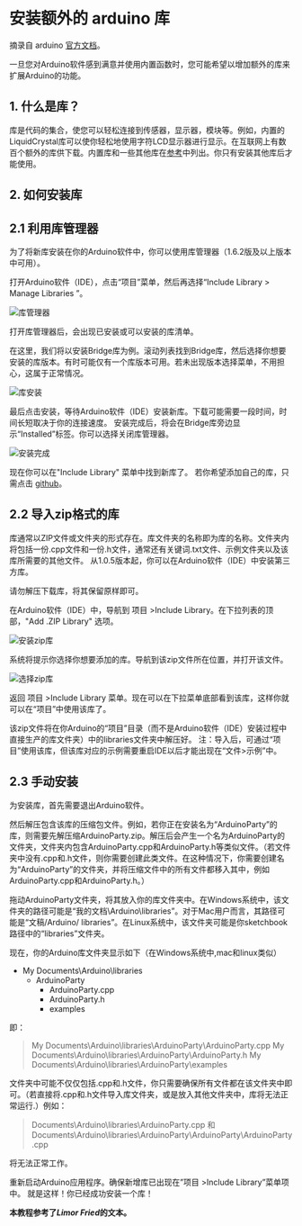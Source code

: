 # 安装额外的 arduino 库

摘录自 arduino [官方文档]。

一旦您对Arduino软件感到满意并使用内置函数时，您可能希望以增加额外的库来扩展Arduino的功能。

## 1. 什么是库？

库是代码的集合，使您可以轻松连接到传感器，显示器，模块等。例如，内置的LiquidCrystal库可以使你轻松地使用字符LCD显示器进行显示。在互联网上有数百个额外的库供下载。内置库和一些其他库在[参考]中列出。你只有安装其他库后才能使用。

## 2. 如何安装库

## 2.1 利用库管理器

为了将新库安装在你的Arduino软件中，你可以使用库管理器（1.6.2版及以上版本中可用）。

打开Arduino软件（IDE），点击“项目”菜单，然后再选择“Include Library > Manage Libraries ”。

![库管理器]

打开库管理器后，会出现已安装或可以安装的库清单。

在这里，我们将以安装Bridge库为例。滚动列表找到Bridge库，然后选择你想要安装的库版本。有时可能仅有一个库版本可用。若未出现版本选择菜单，不用担心，这属于正常情况。

![库安装]

最后点击安装，等待Arduino软件（IDE）安装新库。下载可能需要一段时间，时间长短取决于你的连接速度。 安装完成后，将会在Bridge库旁边显示“Installed”标签。你可以选择关闭库管理器。

![安装完成]

现在你可以在"Include Library" 菜单中找到新库了。
若你希望添加自己的库，只需点击 [github]。

## 2.2 导入zip格式的库

库通常以ZIP文件或文件夹的形式存在。库文件夹的名称即为库的名称。文件夹内将包括一份.cpp文件和一份.h文件，通常还有关键词.txt文件、示例文件夹以及该库所需要的其他文件。 从1.0.5版本起，你可以在Arduino软件（IDE）中安装第三方库。

请勿解压下载库，将其保留原样即可。

在Arduino软件（IDE）中，导航到 项目 >Include Library。在下拉列表的顶部，"Add .ZIP Library" 选项。

![安装zip库]

系统将提示你选择你想要添加的库。导航到该zip文件所在位置，并打开该文件。

![选择zip库]

返回 项目 >Include Library 菜单。现在可以在下拉菜单底部看到该库，这样你就可以在“项目”中使用该库了。

该zip文件将在你Arduino的“项目”目录（而不是Arduino软件（IDE）安装过程中直接生产的库文件夹）中的libraries文件夹中解压好。 注：导入后，可通过“项目”使用该库，但该库对应的示例需要重启IDE以后才能出现在“文件>示例”中。

## 2.3 手动安装

为安装库，首先需要退出Arduino软件。

然后解压包含该库的压缩包文件。例如，若你正在安装名为“ArduinoParty”的库，则需要先解压缩ArduinoParty.zip。解压后会产生一个名为ArduinoParty的文件夹，文件夹内包含ArduinoParty.cpp和ArduinoParty.h等类似文件。（若文件夹中没有.cpp和.h文件，则你需要创建此类文件。在这种情况下，你需要创建名为“ArduinoParty”的文件夹，并将压缩文件中的所有文件都移入其中，例如ArduinoParty.cpp和ArduinoParty.h。）

拖动ArduinoParty文件夹，将其放入你的库文件夹中。在Windows系统中，该文件夹的路径可能是“我的文档\Arduino\libraries”。对于Mac用户而言，其路径可能是“文稿/Arduino/ libraries”。在Linux系统中，该文件夹可能是你sketchbook路径中的“libraries”文件夹。

现在，你的Arduino库文件夹显示如下（在Windows系统中,mac和linux类似）

- My Documents\Arduino\libraries
  - ArduinoParty
    - ArduinoParty.cpp
    - ArduinoParty.h
    - examples

即：  
> My Documents\Arduino\libraries\ArduinoParty\ArduinoParty.cpp
> My Documents\Arduino\libraries\ArduinoParty\ArduinoParty.h
> My Documents\Arduino\libraries\ArduinoParty\examples

文件夹中可能不仅仅包括.cpp和.h文件，你只需要确保所有文件都在该文件夹中即可。（若直接将.cpp和.h文件导入库文件夹，或是放入其他文件夹中，库将无法正常运行.）例如：

> Documents\Arduino\libraries\ArduinoParty.cpp 和
> Documents\Arduino\libraries\ArduinoParty\ArduinoParty\ArduinoParty.cpp

将无法正常工作。

重新启动Arduino应用程序。确保新增库已出现在”项目 >Include Library”菜单项中。 就是这样！你已经成功安装一个库！

**本教程参考了*Limor Fried*的文本。**

[参考]: <https://www.arduino.cc/en/Reference/Libraries>
[github]: <https://github.com/arduino/Arduino/issues>
[官方文档]: <https://www.arduino.cc/en/Guide/Libraries?setlang=en>

[库管理器]: <./image/1.png>
[库安装]: <./image/2.png>
[安装完成]: <./image/3.png>
[安装zip库]: <./image/4.png>
[选择zip库]: <./image/5.png>